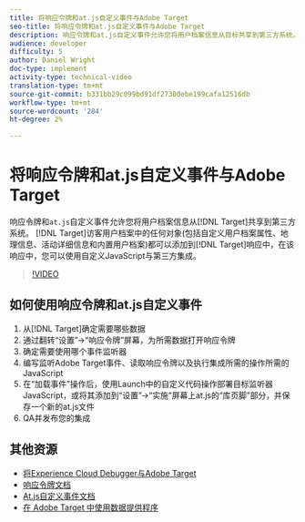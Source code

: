 ```yaml
---
title: 将响应令牌和at.js自定义事件与Adobe Target
seo-title: 将响应令牌和at.js自定义事件与Adobe Target
description: 响应令牌和at.js自定义事件允许您将用户档案信息从目标共享到第三方系统。 目标访客用户档案中的任何对象(包括自定义用户档案属性、地理信息、活动详细信息和内置用户档案)都可以添加到目标响应中，在该响应中，您可以使用自定义JavaScript与第三方集成。
audience: developer
difficulty: 5
author: Daniel Wright
doc-type: implement
activity-type: technical-video
translation-type: tm+mt
source-git-commit: b331bb29c099bd91df27300ebe199cafa12516db
workflow-type: tm+mt
source-wordcount: '284'
ht-degree: 2%

---
```



# 将响应令牌和at.js自定义事件与Adobe Target

响应令牌和`at.js`自定义事件允许您将用户档案信息从[!DNL Target]共享到第三方系统。 [!DNL Target]访客用户档案中的任何对象(包括自定义用户档案属性、地理信息、活动详细信息和内置用户档案)都可以添加到[!DNL Target]响应中，在该响应中，您可以使用自定义JavaScript与第三方集成。

>[!VIDEO](https://video.tv.adobe.com/v/23253/?quality=12)

## 如何使用响应令牌和at.js自定义事件

1. 从[!DNL Target]确定需要哪些数据
1. 通过翻转“设置”->“响应令牌”屏幕，为所需数据打开响应令牌
1. 确定需要使用哪个事件监听器
1. 编写监听Adobe Target事件、读取响应令牌以及执行集成所需的操作所需的JavaScript
1. 在“加载事件”操作后，使用Launch中的自定义代码操作部署目标监听器JavaScript，或将其添加到“设置”->“实施”屏幕上at.js的“库页脚”部分，并保存一个新的at.js文件
1. QA并发布您的集成

## 其他资源

* [将Experience Cloud Debugger与Adobe Target](../troubleshooting/troubleshoot-with-the-experience-cloud-debugger.md)
* [响应令牌文档](https://docs.adobe.com/help/en/target/using/administer/response-tokens.html)
* [At.js自定义事件文档](https://docs.adobe.com/content/help/en/target/using/implement-target/client-side/functions-overview/atjs-custom-events.html)
* [在 Adobe Target 中使用数据提供程序](use-data-providers-to-integrate-third-party-data.md)